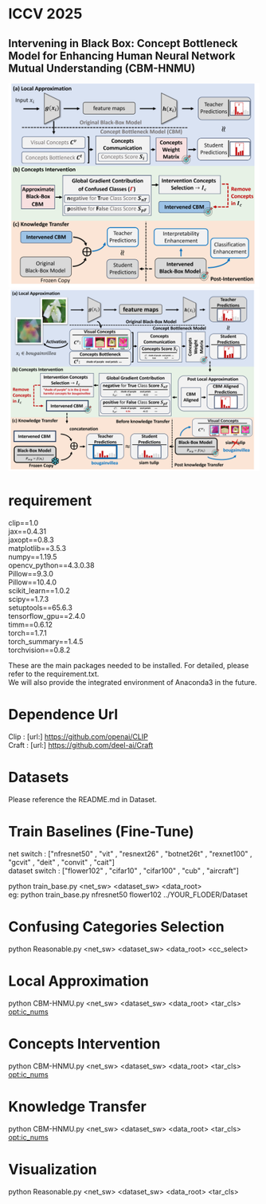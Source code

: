 # ICCV 2025
## Intervening in Black Box: Concept Bottleneck Model for Enhancing Human Neural Network Mutual Understanding (CBM-HNMU)
![CBM-HNMU Arch Figure 1](https://github.com/XiGuaBo/CBM-HNMU/blob/main/post_figs/figure1_own.png "CBM-HNMU Arch Figure 1")  
![CBM-HNMU Arch Figure 2](https://github.com/XiGuaBo/CBM-HNMU/blob/main/post_figs/figure1_own_v1.png "CBM-HNMU Arch Figure 2")

# requirement
clip==1.0  
jax==0.4.31  
jaxopt==0.8.3  
matplotlib==3.5.3  
numpy==1.19.5  
opencv_python==4.3.0.38  
Pillow==9.3.0  
Pillow==10.4.0  
scikit_learn==1.0.2  
scipy==1.7.3  
setuptools==65.6.3  
tensorflow_gpu==2.4.0  
timm==0.6.12  
torch==1.7.1  
torch_summary==1.4.5  
torchvision==0.8.2  

These are the main packages needed to be installed. For detailed, please refer to the requirement.txt.  
We will also provide the integrated environment of Anaconda3 in the future.  

# Dependence Url
Clip  : [url:] https://github.com/openai/CLIP  
Craft : [url:] https://github.com/deel-ai/Craft  

# Datasets
Please reference the README.md in Dataset.  

# Train Baselines (Fine-Tune)
net switch : ["nfresnet50" , "vit" , "resnext26" , "botnet26t" , "rexnet100" , "gcvit" , "deit" , "convit" , "cait"]  
dataset switch : ["flower102" , "cifar10" , "cifar100" , "cub" , "aircraft"]  

python train_base.py <net_sw> <dataset_sw> <data_root>  
eg: python train_base.py nfresnet50 flower102 ../YOUR_FLODER/Dataset  

# Confusing Categories Selection
python Reasonable.py <net_sw> <dataset_sw> <data_root> <cc_select>  

# Local Approximation
python CBM-HNMU.py <net_sw> <dataset_sw> <data_root> <ap> <tar_cls> <opt:ic_nums>  

# Concepts Intervention
python CBM-HNMU.py <net_sw> <dataset_sw> <data_root> <ci> <tar_cls> <opt:ic_nums>  

# Knowledge Transfer 
python CBM-HNMU.py <net_sw> <dataset_sw> <data_root> <kt> <tar_cls> <opt:ic_nums>  

# Visualization
python Reasonable.py <net_sw> <dataset_sw> <data_root> <reasonable> <tar_cls>  
